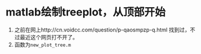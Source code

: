 # matlab绘制treeplot，从顶部开始

1. 之前在网上http://cn.voidcc.com/question/p-qaosmpzp-q.html 找到过，不过最近这个网页打不开了。
2. 函数为`new_plot_tree.m`
